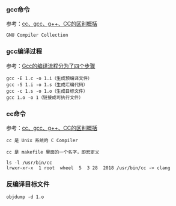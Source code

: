 ### gcc命令

参考：[cc、gcc、g++、CC的区别概括](https://blog.csdn.net/chenaini119/article/details/44803231)

```
GNU Compiler Collection
```

### gcc编译过程

参考：[Gcc的编译流程分为了四个步骤](https://blog.csdn.net/xiaohouye/article/details/52084770)

```
gcc -E 1.c -o 1.i（生成预编译文件）
gcc -S 1.i -o 1.s（生成汇编代码）
gcc -c 1.s -o 1.o（生成目标文件）
gcc 1.o -o 1（链接成可执行文件）
```

### cc命令

参考：[cc、gcc、g++、CC的区别概括](https://blog.csdn.net/chenaini119/article/details/44803231)

```
cc 是 Unix 系统的 C Compiler

cc 是 makefile 里面的一个名字，即宏定义

ls -l /usr/bin/cc
lrwxr-xr-x  1 root  wheel  5  3 28  2018 /usr/bin/cc -> clang
```

### 反编译目标文件

```
objdump -d 1.o
```
